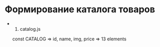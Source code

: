 # Формирование каталога товаров

- 1. catalog.js

  const CATALOG => id, name, img, price => 13 elements
